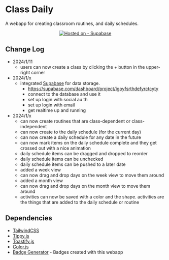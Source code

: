 # Class Daily
A webapp for creating classroom routines, and daily schedules.

<div align="center">

[![Hosted on - Supabase](https://img.shields.io/badge/Hosted_on-Supabase-2ea44f?style=for-the-badge&logo=supabase)](https://supabase.com/)

</div>

## Change Log
- 2024/1/11
    - users can now create a class by clicking the + button in the upper-right corner
- 2024/1/x
    - integrated [Supabase](https://supabase.com/) for data storage.
        - https://supabase.com/dashboard/project/igoyfsrthdefyrctcyty
        - connect to the database and use it
        - set up login with social au th
        - set up login with email
        - get realtime up and running
- 2024/1/x
    - can now create routines that are class-dependent or class-independent
    - can now create to the daily schedule (for the current day)
    - can now create a daily schedule for any date in the future
    - can now mark items on the daily schedule complete and they get crossed out with a nice animation
    - daily schedule items can be dragged and dropped to reorder
    - daily schedule items can be unchecked
    - daily schedule items can be pushed to a later date
    - added a week view
    - can now drag and drop days on the week view to move them around
    - added a month view
    - can now drag and drop days on the month view to move them around
    - activities can now be saved with a color and the shape. activities are the things that are added to the daily schedule or routine

## Dependencies
- [TailwindCSS](https://tailwindcss.com/)
- [Tippy.js](https://github.com/atomiks/tippyjs)
- [Toastify.js](https://github.com/aleab/toastify)
- [Color.js](https://colorjs.io/)
- [Badge Generator](https://michaelcurrin.github.io/badge-generator/#/generic) - Badges created with this webapp
